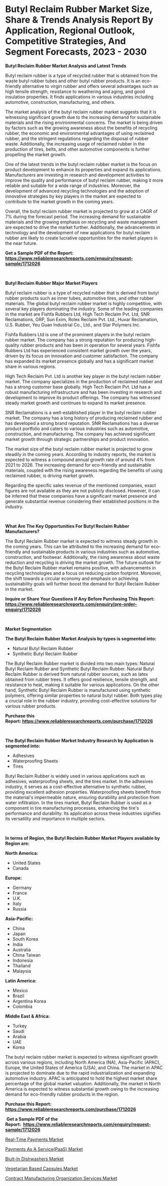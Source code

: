 <p><h1>Butyl Reclaim Rubber Market Size, Share & Trends Analysis Report By Application, Regional Outlook, Competitive Strategies, And Segment Forecasts, 2023 - 2030</h1></p><p><strong>Butyl Reclaim Rubber Market Analysis and Latest Trends</strong></p>
<p><p>Butyl reclaim rubber is a type of recycled rubber that is obtained from the waste butyl rubber tubes and other butyl rubber products. It is an eco-friendly alternative to virgin rubber and offers several advantages such as high tensile strength, resistance to weathering and aging, and good insulation properties. It finds applications in various industries including automotive, construction, manufacturing, and others.</p><p>The market analysis of the butyl reclaim rubber market suggests that it is witnessing significant growth due to the increasing demand for sustainable materials and the rising environmental concerns. The market is being driven by factors such as the growing awareness about the benefits of recycling rubber, the economic and environmental advantages of using reclaimed rubber, and the stringent regulations regarding the disposal of rubber waste. Additionally, the increasing usage of reclaimed rubber in the production of tires, belts, and other automotive components is further propelling the market growth.</p><p>One of the latest trends in the butyl reclaim rubber market is the focus on product development to enhance its properties and expand its applications. Manufacturers are investing in research and development activities to improve the quality and performance of butyl reclaim rubber, making it more reliable and suitable for a wide range of industries. Moreover, the development of advanced recycling technologies and the adoption of innovative strategies by key players in the market are expected to contribute to the market growth in the coming years.</p><p>Overall, the butyl reclaim rubber market is projected to grow at a CAGR of 7% during the forecast period. The increasing demand for sustainable materials and the growing emphasis on recycling and waste management are expected to drive the market further. Additionally, the advancements in technology and the development of new applications for butyl reclaim rubber are likely to create lucrative opportunities for the market players in the near future.</p></p>
<p><strong>Get a Sample PDF of the Report:&nbsp; <a href="https://www.reliableresearchreports.com/enquiry/request-sample/1712026">https://www.reliableresearchreports.com/enquiry/request-sample/1712026</a></strong></p>
<p>&nbsp;</p>
<p><strong>Butyl Reclaim Rubber Major Market Players</strong></p>
<p><p>Butyl reclaim rubber is a type of recycled rubber that is derived from butyl rubber products such as inner tubes, automotive tires, and other rubber materials. The global butyl reclaim rubber market is highly competitive, with several key players dominating the industry. Some of the leading companies in the market are Fishfa Rubbers Ltd, High Tech Reclaim Pvt. Ltd, SNR Reclamations, GRP, Sun Exim, Rolex Reclaim Pvt. Ltd., Huxar Reclamation, U.S. Rubber, Yeu Guan Industrial Co., Ltd., and Star Polymers Inc. </p><p>Fishfa Rubbers Ltd is one of the prominent players in the butyl reclaim rubber market. The company has a strong reputation for producing high-quality rubber products and has been in operation for several years. Fishfa Rubbers Ltd has experienced consistent market growth over the years, driven by its focus on innovation and customer satisfaction. The company has expanded its market presence globally and has a significant market share in various regions.</p><p>High Tech Reclaim Pvt. Ltd is another key player in the butyl reclaim rubber market. The company specializes in the production of reclaimed rubber and has a strong customer base globally. High Tech Reclaim Pvt. Ltd has a robust manufacturing infrastructure and has been investing in research and development to improve its product offerings. The company has witnessed steady market growth and continues to expand its market presence.</p><p>SNR Reclamations is a well-established player in the butyl reclaim rubber market. The company has a long history of producing reclaimed rubber and has developed a strong brand reputation. SNR Reclamations has a diverse product portfolio and caters to various industries such as automotive, construction, and manufacturing. The company has achieved significant market growth through strategic partnerships and product innovation.</p><p>The market size of the butyl reclaim rubber market is projected to grow steadily in the coming years. According to industry reports, the market is expected to witness a compound annual growth rate of around 4% from 2021 to 2026. The increasing demand for eco-friendly and sustainable materials, coupled with the rising awareness regarding the benefits of using reclaimed rubber, is driving market growth.</p><p>Regarding the specific sales revenue of the mentioned companies, exact figures are not available as they are not publicly disclosed. However, it can be inferred that these companies have a significant market presence and generate substantial revenue considering their established positions in the industry.</p></p>
<p>&nbsp;</p>
<p><strong>What Are The Key Opportunities For Butyl Reclaim Rubber Manufacturers?</strong></p>
<p><p>The Butyl Reclaim Rubber market is expected to witness steady growth in the coming years. This can be attributed to the increasing demand for eco-friendly and sustainable products in various industries such as automotive, construction, and footwear. Additionally, the rising awareness about waste reduction and recycling is driving the market growth. The future outlook for the Butyl Reclaim Rubber market remains positive, with advancements in recycling technologies and a focus on reducing carbon footprint. Moreover, the shift towards a circular economy and emphasis on achieving sustainability goals will further boost the demand for Butyl Reclaim Rubber in the market.</p></p>
<p><strong>Inquire or Share Your Questions If Any Before Purchasing This Report: <a href="https://www.reliableresearchreports.com/enquiry/pre-order-enquiry/1712026">https://www.reliableresearchreports.com/enquiry/pre-order-enquiry/1712026</a></strong></p>
<p>&nbsp;</p>
<p><strong>Market Segmentation</strong></p>
<p><strong>The Butyl Reclaim Rubber Market Analysis by types is segmented into:</strong></p>
<p><ul><li>Natural Butyl Reclaim Rubber</li><li>Synthetic Butyl Reclaim Rubber</li></ul></p>
<p><p>The Butyl Reclaim Rubber market is divided into two main types: Natural Butyl Reclaim Rubber and Synthetic Butyl Reclaim Rubber. Natural Butyl Reclaim Rubber is derived from natural rubber sources, such as latex obtained from rubber trees. It offers good resilience, tensile strength, and resistance to heat, making it suitable for various applications. On the other hand, Synthetic Butyl Reclaim Rubber is manufactured using synthetic polymers, offering similar properties to natural butyl rubber. Both types play a crucial role in the rubber industry, providing cost-effective solutions for various rubber products.</p></p>
<p><strong>Purchase this Report:&nbsp;<a href="https://www.reliableresearchreports.com/purchase/1712026">https://www.reliableresearchreports.com/purchase/1712026</a></strong></p>
<p>&nbsp;</p>
<p><strong>The Butyl Reclaim Rubber Market Industry Research by Application is segmented into:</strong></p>
<p><ul><li>Adhesives</li><li>Waterproofing Sheets</li><li>Tires</li></ul></p>
<p><p>Butyl Reclaim Rubber is widely used in various applications such as adhesives, waterproofing sheets, and the tires market. In the adhesives industry, it serves as a cost-effective alternative to synthetic rubber, providing excellent adhesion properties. Waterproofing sheets benefit from the material's impermeable nature, ensuring durability and protection from water infiltration. In the tires market, Butyl Reclaim Rubber is used as a component in tire manufacturing processes, enhancing the tire's performance and durability. Its application across these industries signifies its versatility and importance in multiple sectors.</p></p>
<p>&nbsp;</p>
<p><strong>In terms of Region, the Butyl Reclaim Rubber Market Players available by Region are:</strong></p>
<p>
    <p> <strong> North America: </strong>
        <ul>
            <li>United States</li>
            <li>Canada</li>
        </ul>
        </p> 
    <p> <strong> Europe: </strong>
        <ul>
            <li>Germany</li>
            <li>France</li>
            <li>U.K.</li>
            <li>Italy</li>
            <li>Russia</li>
        </ul>
        </p> 
    <p> <strong> Asia-Pacific: </strong>
        <ul>
            <li>China</li>
            <li>Japan</li>
            <li>South Korea</li>
            <li>India</li>
            <li>Australia</li>
            <li>China Taiwan</li>
            <li>Indonesia</li>
            <li>Thailand</li>
            <li>Malaysia</li>
        </ul>
        </p> 
    <p> <strong> Latin America: </strong>
        <ul>
            <li>Mexico</li>
            <li>Brazil</li>
            <li>Argentina Korea</li>
            <li>Colombia</li>
        </ul>
        </p> 
    <p> <strong> Middle East & Africa: </strong>
        <ul>
            <li>Turkey</li>
            <li>Saudi</li>
            <li>Arabia</li>
            <li>UAE</li>
            <li>Korea</li>
        </ul>
    </p>
    </p>
<p><p>The butyl reclaim rubber market is expected to witness significant growth across various regions, including North America (NA), Asia-Pacific (APAC), Europe, the United States of America (USA), and China. The market in APAC is projected to dominate due to the rapid industrialization and expanding automotive industry. APAC is anticipated to hold the highest market share percentage of the global market valuation. Additionally, the market in North America is expected to witness substantial growth owing to the increasing demand for eco-friendly rubber products in the region.</p></p>
<p><strong>Purchase this Report: <a href="https://www.reliableresearchreports.com/purchase/1712026">https://www.reliableresearchreports.com/purchase/1712026</a></strong></p>
<p>&nbsp;<strong>Get a Sample PDF of the Report:&nbsp;&nbsp;<a href="https://www.reliableresearchreports.com/enquiry/request-sample/1712026">https://www.reliableresearchreports.com/enquiry/request-sample/1712026</a></strong></p>
<p><strong></strong></p>
<p><p><a href="https://github.com/krithireportprime/Market-Research-Report-List-1/blob/main/real-time-payments-market.md">Real-Time Payments Market</a></p><p><a href="https://github.com/anmolreportprime/Market-Research-Report-List-1/blob/main/payments-as-a-servicepaas-market.md">Payments As A Service(PaaS) Market</a></p><p><a href="https://medium.com/@omamuller06/biult-in-dishwashers-market-analysis-and-sze-forecasted-for-period-from-2023-to-2030-585443e4f398">Biult-In Dishwashers Market</a></p><p><a href="https://medium.com/@geneeffertz/vegetarian-based-capsules-market-share-evolution-and-market-growth-trends-2023-2030-eac784026af3">Vegetarian Based Capsules Market</a></p><p><a href="https://medium.com/@tiannathiel2023/contract-manufacturing-organization-services-market-the-key-to-successful-business-strategy-a886f25cd076">Contract Manufacturing Organization Services Market</a></p></p>